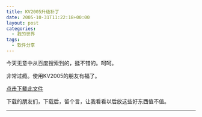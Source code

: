 ```yaml
---
title: KV2005升级补丁
date: 2005-10-31T11:22:18+00:00
layout: post
categories:
  - 我的世界
tags:
  - 软件分享
---
```

今天无意中从百度搜索到的，挺不错的。呵呵。

非常过瘾。使用KV2005的朋友有福了。

[点击下载此文件](attachments/month_0510/92005103019213.rar)

下载的朋友们，下载后，留个言，让我看看以后放这些好东西值不值。

---